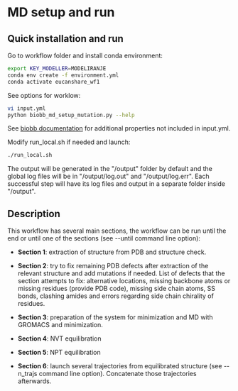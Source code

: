 # MD setup and run

## Quick installation and run

Go to workflow folder and install conda environment:

```bash
export KEY_MODELLER=MODELIRANJE
conda env create -f environment.yml
conda activate eucanshare_wf1
```

See options for worklow:

```bash
vi input.yml
python biobb_md_setup_mutation.py --help
```

See [biobb documentation](https://mmb.irbbarcelona.org/biobb/documentation/source) for additional properties not included in input.yml.

Modify run_local.sh if needed and launch:

```bash
./run_local.sh
```

The output will be generated in the "/output" folder by default and the global log files will be in "/output/log.out" and "/output/log.err". Each successful step will have its log files and output in a separate folder inside "/output".

## Description

This workflow has several main sections, the workflow can be run until the end or until one of the sections (see --until command line option):

- **Section 1**: extraction of structure from PDB and structure check. 

- **Section 2**: try to fix remaining PDB defects after extraction of the relevant structure and add mutations if needed. List of defects that the section attempts to fix: alternative locations, missing backbone atoms or missing residues (provide PDB code), missing side chain atoms, SS bonds, clashing amides and errors regarding side chain chirality of residues. 

- **Section 3**: preparation of the system for minimization and MD with GROMACS and minimization.

- **Section 4**: NVT equilibration

- **Section 5**: NPT equilibration

- **Section 6**: launch several trajectories from equilibrated structure (see --n_trajs command line option). Concatenate those trajectories afterwards.

